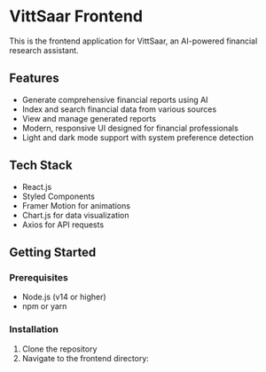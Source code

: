 # VittSaar Frontend

This is the frontend application for VittSaar, an AI-powered financial research assistant.

## Features

- Generate comprehensive financial reports using AI
- Index and search financial data from various sources
- View and manage generated reports
- Modern, responsive UI designed for financial professionals
- Light and dark mode support with system preference detection

## Tech Stack

- React.js
- Styled Components
- Framer Motion for animations
- Chart.js for data visualization
- Axios for API requests

## Getting Started

### Prerequisites

- Node.js (v14 or higher)
- npm or yarn

### Installation

1. Clone the repository
2. Navigate to the frontend directory:
